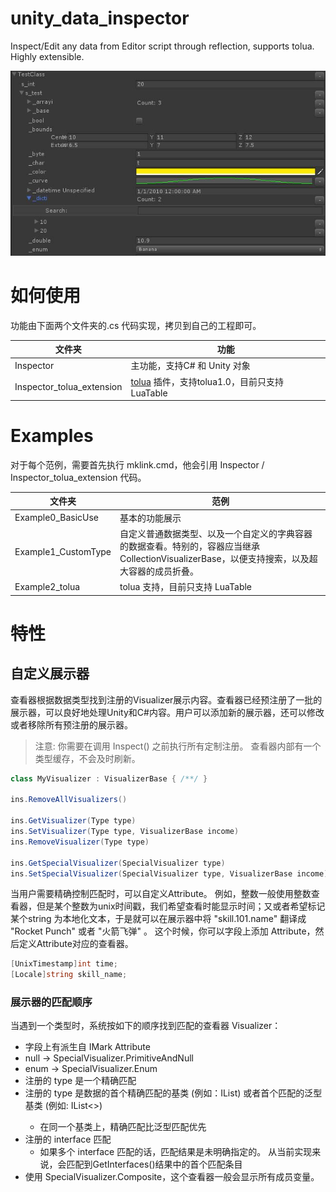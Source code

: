 # unity_data_inspector
Inspect/Edit any data from Editor script through reflection, supports tolua. Highly extensible. 

![feature.jpg](feature.jpg)

# 如何使用

功能由下面两个文件夹的.cs 代码实现，拷贝到自己的工程即可。

文件夹 | 功能
-|-
Inspector  | 主功能，支持C# 和 Unity 对象
Inspector_tolua_extension | [tolua](https://github.com/topameng/tolua) 插件，支持tolua1.0，目前只支持 LuaTable

# Examples

对于每个范例，需要首先执行 mklink.cmd，他会引用 Inspector / Inspector_tolua_extension 代码。

文件夹 | 范例
-|-
Example0_BasicUse | 基本的功能展示
Example1_CustomType | 自定义普通数据类型、以及一个自定义的字典容器的数据查看。特别的，容器应当继承CollectionVisualizerBase，以便支持搜索，以及超大容器的成员折叠。
Example2_tolua | tolua 支持，目前只支持 LuaTable

# 特性

## 自定义展示器

查看器根据数据类型找到注册的Visualizer展示内容。查看器已经预注册了一批的展示器，可以良好地处理Unity和C#内容。用户可以添加新的展示器，还可以修改或者移除所有预注册的展示器。

> 注意: 你需要在调用 Inspect() 之前执行所有定制注册。 查看器内部有一个类型缓存，不会及时刷新。

```c#
class MyVisualizer : VisualizerBase { /**/ }

ins.RemoveAllVisualizers()

ins.GetVisualizer(Type type)
ins.SetVisualizer(Type type, VisualizerBase income)
ins.RemoveVisualizer(Type type)

ins.GetSpecialVisualizer(SpecialVisualizer type)
ins.SetSpecialVisualizer(SpecialVisualizer type, VisualizerBase income)
```

当用户需要精确控制匹配时，可以自定义Attribute。 例如，整数一般使用整数查看器，但是某个整数为unix时间戳，我们希望查看时能显示时间；又或者希望标记某个string 为本地化文本，于是就可以在展示器中将 "skill.101.name" 翻译成 "Rocket Punch" 或者 "火箭飞弹" 。 这个时候，你可以字段上添加 Attribute，然后定义Attribute对应的查看器。

```c#
[UnixTimestamp]int time;
[Locale]string skill_name;
```

### 展示器的匹配顺序

当遇到一个类型时，系统按如下的顺序找到匹配的查看器 Visualizer：

* 字段上有派生自 IMark Attribute
* null -> SpecialVisualizer.PrimitiveAndNull
* enum -> SpecialVisualizer.Enum
* 注册的 type 是一个精确匹配
* 注册的 type 是数据的首个精确匹配的基类 (例如：IList<int>) 或者首个匹配的泛型基类 (例如: IList<>)
	* 在同一个基类上，精确匹配比泛型匹配优先
* 注册的 interface 匹配
  * 如果多个 interface 匹配的话，匹配结果是未明确指定的。 从当前实现来说，会匹配到GetInterfaces()结果中的首个匹配条目
* 使用 SpecialVisualizer.Composite，这个查看器一般会显示所有成员变量。

